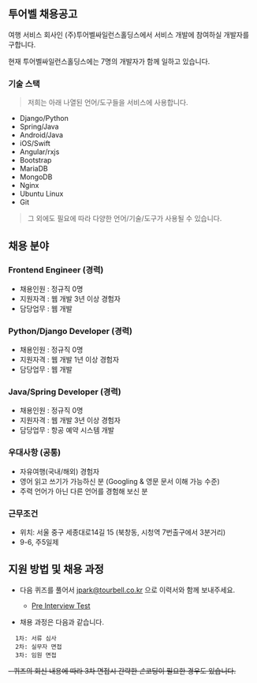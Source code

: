 ## 투어벨 채용공고

여행 서비스 회사인 (주)투어벨싸일런스홀딩스에서 서비스 개발에 참여하실 개발자를 구합니다.

현재 투어벨싸일런스홀딩스에는 7명의 개발자가 함께 일하고 있습니다. 


### 기술 스택

> 저희는 아래 나열된 언어/도구들을 서비스에 사용합니다. 

- Django/Python
- Spring/Java
- Android/Java
- iOS/Swift
- Angular/rxjs
- Bootstrap
- MariaDB
- MongoDB
- Nginx
- Ubuntu Linux
- Git

> 그 외에도 필요에 따라 다양한 언어/기술/도구가 사용될 수 있습니다.
 

## 채용 분야


### Frontend Engineer (경력)

- 채용인원 : 정규직 0명
- 지원자격 : 웹 개발 3년 이상 경험자
- 담당업무 : 웹 개발


### Python/Django Developer (경력)

- 채용인원 : 정규직 0명
- 지원자격 : 웹 개발 1년 이상 경험자
- 담당업무 : 웹 개발


### Java/Spring Developer (경력)

- 채용인원 : 정규직 0명
- 지원자격 : 웹 개발 3년 이상 경험자
- 담당업무 : 항공 예약 시스템 개발


### 우대사항 (공통)

- 자유여행(국내/해외) 경험자
- 영어 읽고 쓰기가 가능하신 분 (Googling & 영문 문서 이해 가능 수준)
- 주력 언어가 아닌 다른 언어를 경험해 보신 분


### 근무조건

- 위치: 서울 중구 세종대로14길 15 (북창동, 시청역 7번출구에서 3분거리) 
- 9-6, 주5일제


## 지원 방법 및 채용 과정

- 다음 퀴즈를 풀어서 jpark@tourbell.co.kr 으로 이력서와 함께 보내주세요. 
  - [Pre Interview Test](QUIZ.md)


- 채용 과정은 다음과 같습니다.

```
  1차: 서류 심사 
  2차: 실무자 면접 
  3차: 임원 면접
```

~~- 퀴즈의 회신 내용에 따라 3차 면접시 간략한 *손*코딩이 필요한 경우도 있습니다.~~
